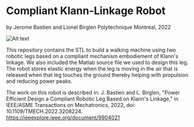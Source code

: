 # Compliant Klann-Linkage Robot
by Jerome Bastien and Lionel Birglen
Polytechnique Montreal, 2022

![Alt text](RobotJerome2.png?raw=true "Title")

This repository contains the STL to build a walking machine using two robotic legs based on a compliant mechanism embodiement of Klann's linkage. We also included the Matlab source file we used to design this leg. The robot stores elastic energy when the leg is moving in the air that is released when that leg touches the ground thereby helping with propulsion and reducing power peaks.

The work on this robot is described in:
J. Bastien and L. Birglen, "Power Efficient Design a Compliant Robotic Leg Based on Klann's Linkage," in IEEE/ASME Transactions on Mechatronics, 2022, doi: 10.1109/TMECH.2022.3208224.
https://ieeexplore.ieee.org/document/9904021
